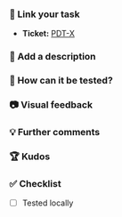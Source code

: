 ### :bookmark: Link your task
<!-- E.g [PDT-131](https://gamestry.atlassian.net/browse/PDT-131) -->

- **Ticket:** [PDT-X](https://gamestry.atlassian.net/browse/PDT-X)

### :memo: Add a description
<!-- Provide a description of the goal and the implementation. -->

### :test_tube: How can it be tested?
<!-- The testing location or resource. -->
<!-- e.g http://localhost:3000 -->

### :camera: Visual feedback
<!-- Showcase your feature if possible. -->

### :bulb: Further comments
<!-- Add anything else you want to mention. Bugs, refactors or tickets created from this task. -->

### :trophy: Kudos
<!-- Mention a collaboration with a teammate. -->

### :white_check_mark: Checklist
<!--- Go over all the following points, and put an `x` in all the boxes that apply. -->
- [ ] Tested locally
